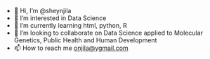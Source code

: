 - 👋 Hi, I’m @sheynjila
- 👀 I’m interested in Data Science 
- 🌱 I’m currently learning html, python, R
- 💞️ I’m looking to collaborate on Data Science applied to Molecular Genetics, Public Health and Human Development 
- 📫 How to reach me onjila@ygmail.com

<!---
sheynjila/sheynjila is a ✨ special ✨ repository because its `README.md` (this file) appears on your GitHub profile.
You can click the Preview link to take a look at your changes.
--->
